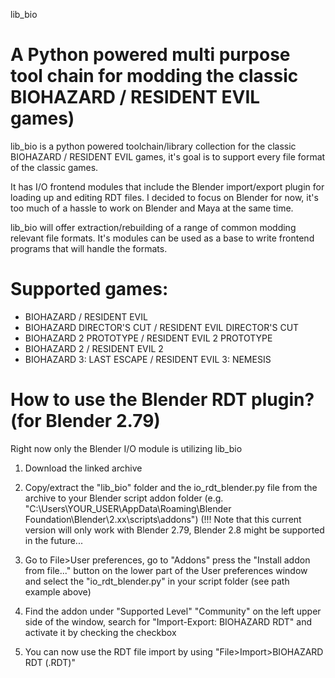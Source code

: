 lib_bio 

A Python powered multi purpose tool chain for modding the classic BIOHAZARD / RESIDENT EVIL games)
============================================================================================================================================================================================================

lib_bio is a python powered toolchain/library collection for the classic BIOHAZARD / RESIDENT EVIL games, it's goal is to support every file format of the classic games.

It has I/O frontend modules that include the Blender import/export plugin for loading up and editing RDT files. 
I decided to focus on Blender for now, it's too much of a hassle to work on Blender and Maya at the same time.

lib_bio will offer extraction/rebuilding of a range of common modding relevant file formats. It's modules can be used as a base to write frontend programs that will handle the formats.


Supported games:
============================================================================================================================================================================================================
- BIOHAZARD / RESIDENT EVIL 
- BIOHAZARD DIRECTOR'S CUT / RESIDENT EVIL DIRECTOR'S CUT
- BIOHAZARD 2 PROTOTYPE / RESIDENT EVIL 2 PROTOTYPE 
- BIOHAZARD 2 / RESIDENT EVIL 2
- BIOHAZARD 3: LAST ESCAPE / RESIDENT EVIL 3: NEMESIS 


How to use the Blender RDT plugin? (for Blender 2.79)
============================================================================================================================================================================================================
Right now only the Blender I/O module is utilizing lib_bio

1. Download the linked archive
  
2. Copy/extract the "lib_bio" folder and the io_rdt_blender.py file from the archive to your Blender script addon folder (e.g. "C:\Users\YOUR_USER\AppData\Roaming\Blender Foundation\Blender\2.xx\scripts\addons") (!!! Note that this current version will only work with Blender 2.79, Blender 2.8 might be supported in the future...

3. Go to File>User preferences, go to "Addons" press the "Install addon from file..." button on the lower part of the User preferences window and select the "io_rdt_blender.py" in your script folder (see path example above)

4. Find the addon under "Supported Level" "Community" on the left upper side of the window, search for "Import-Export: BIOHAZARD RDT" and activate it by checking the checkbox

5. You can now use the RDT file import by using "File>Import>BIOHAZARD RDT (.RDT)"
